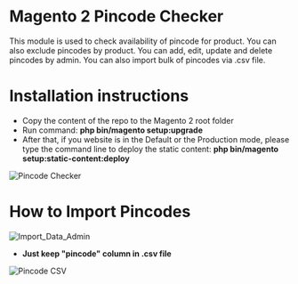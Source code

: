 # Magento 2 Pincode Checker
This module is used to check availability of pincode for product. You can also exclude pincodes by product. You can add, edit, update and delete pincodes by admin. You can also import bulk of pincodes via .csv file.

Installation instructions
=========================

* Copy the content of the repo to the Magento 2 root folder
* Run command:
<b>php bin/magento setup:upgrade</b>
* After that, if you website is in the Default or the Production mode, please type the command line to deploy the static content:
<b>php bin/magento setup:static-content:deploy</b>

<img src="https://image.ibb.co/jwxWWQ/Breathe_Easy_Tank.png" alt="Pincode Checker" border="0">

# How to Import Pincodes

<img src="https://image.ibb.co/chADd5/Import_Import_Export_Data_Transfer_System_Magento_Admin.png" alt="Import_Data_Admin" border="0">

* <b>Just keep "pincode" column in .csv file</b>

<img src="https://image.ibb.co/iCmfQk/Screenshot_from_2017_04_11_19_00_41.png" alt="Pincode CSV" border="0">

